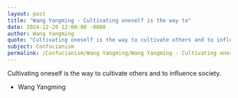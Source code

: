 ```yaml
---
layout: post
title: "Wang Yangming - Cultivating oneself is the way to"
date: 2024-12-28 12:00:00 -0000
author: Wang Yangming
quote: "Cultivating oneself is the way to cultivate others and to influence society."
subject: Confucianism
permalink: /Confucianism/Wang Yangming/Wang Yangming - Cultivating oneself is the way to
---
```


Cultivating oneself is the way to cultivate others and to influence society.

- Wang Yangming
